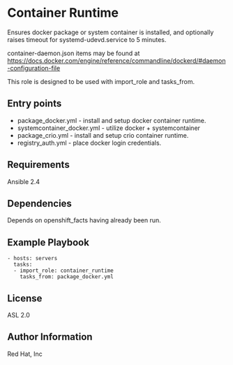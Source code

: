 Container Runtime
=========

Ensures docker package or system container is installed, and optionally raises timeout for systemd-udevd.service to 5 minutes.

container-daemon.json items may be found at https://docs.docker.com/engine/reference/commandline/dockerd/#daemon-configuration-file

This role is designed to be used with import_role and tasks_from.

Entry points
------------
* package_docker.yml - install and setup docker container runtime.
* systemcontainer_docker.yml - utilize docker + systemcontainer
* package_crio.yml - install and setup crio container runtime.
* registry_auth.yml - place docker login credentials.

Requirements
------------

Ansible 2.4


Dependencies
------------

Depends on openshift_facts having already been run.

Example Playbook
----------------

    - hosts: servers
      tasks:
      - import_role: container_runtime
        tasks_from: package_docker.yml

License
-------

ASL 2.0

Author Information
------------------

Red Hat, Inc
